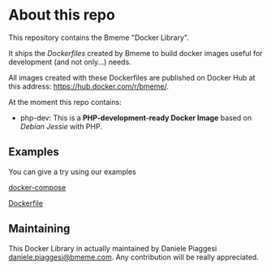 # About this repo

This repository contains the Bmeme "Docker Library".

It ships the *Dockerfiles* created by Bmeme to build docker
images useful for development (and not only...) needs.

All images created with these Dockerfiles are published on
Docker Hub at this address: https://hub.docker.com/r/bmeme/.

At the moment this repo contains:

- php-dev: This is a **PHP-development-ready Docker Image**
based on *Debian Jessie* with PHP.

## Examples
You can give a try using our examples

[docker-compose](examples/docker-compose/README.md)

[Dockerfile](examples/dockerfile/README.md)

## Maintaining
This Docker Library in actually maintained by Daniele Piaggesi
<daniele.piaggesi@bmeme.com>. Any contribution will be really
appreciated.
